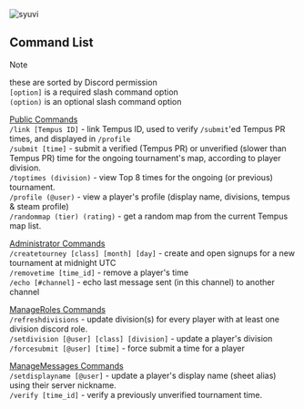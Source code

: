 ![syuvi](https://github.com/user-attachments/assets/03daef07-fc0b-41db-bb3a-f052a7640241)

## Command List
> [!NOTE]
> these are sorted by Discord permission\
> `[option]` is a required slash command option\
> `(option)` is an optional slash command option

<ins>Public Commands</ins>\
`/link [Tempus ID]` - link Tempus ID, used to verify `/submit`'ed Tempus PR times, and displayed in `/profile`\
`/submit [time]` - submit a verified (Tempus PR) or unverified (slower than Tempus PR) time for the ongoing tournament's map, according to player division.\
`/toptimes (division)` - view Top 8 times for the ongoing (or previous) tournament.\
`/profile (@user)` - view a player's profile (display name, divisions, tempus & steam profile)\
`/randommap (tier) (rating)` - get a random map from the current Tempus map list.

<ins>Administrator Commands</ins>\
`/createtourney [class] [month] [day]` - create and open signups for a new tournament at midnight UTC\
`/removetime [time_id]` - remove a player's time\
`/echo [#channel]` - echo last message sent (in this channel) to another channel

<ins>ManageRoles Commands</ins>\
`/refreshdivisions` - update division(s) for every player with at least one division discord role.\
`/setdivision [@user] [class] [division]` - update a player's division\
`/forcesubmit [@user] [time]` - force submit a time for a player

<ins>ManageMessages Commands</ins>\
`/setdisplayname [@user]` - update a player's display name (sheet alias) using their server nickname.\
`/verify [time_id]` - verify a previously unverified tournament time.
